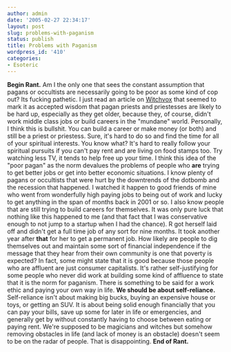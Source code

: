 ```yaml
---
author: admin
date: '2005-02-27 22:34:17'
layout: post
slug: problems-with-paganism
status: publish
title: Problems with Paganism
wordpress_id: '410'
categories:
- Esoteric
---
```


**Begin Rant.** Am I the only one that sees the constant assumption that
pagans or occultists are necessarily going to be poor as some kind of
cop out? Its fucking pathetic. I just read an article on
[Witchvox](http://www.witchvox.com/) that seemed to mark it as accepted
wisdom that pagan priests and priestesses are likely to be hard up,
especially as they get older, because they, of course, didn't work
middle class jobs or build careers in the "mundane" world. Personally, I
think this is bullshit. You can build a career or make money (or both)
and still be a priest or priestess. Sure, it's hard to do so and find
the time for all of your spiritual interests. You know what? It's hard
to really follow your spiritual pursuits if you can't pay rent and are
living on food stamps too. Try watching less TV, it tends to help free
up your time. I think this idea of the "poor pagan" as the norm devalues
the problems of people who **are** trying to get better jobs or get into
better economic situations. I know plenty of pagans or occultists that
were hurt by the downtrends of the dotbomb and the recession that
happened. I watched it happen to good friends of mine who went from
wonderfully high paying jobs to being out of work and lucky to get
anything in the span of months back in 2001 or so. I also know people
that are still trying to build careers for themselves. It was only pure
luck that nothing like this happened to me (and that fact that I was
conservative enough to not jump to a startup when I had the chance). R
got herself laid off and didn't get a full time job of any sort for nine
months. It took another year after **that** for her to get a permanent
job. How likely are people to dig themselves out and maintain some sort
of financial independence if the message that they hear from their own
community is one that poverty is expected? In fact, some might state
that it is good because those people who are affluent are just consumer
capitalists. It's rather self-justifying for some people who never did
work at building some kind of affluence to state that it is the norm for
paganism. There is something to be said for a work ethic and paying your
own way in life. **We should be about self-reliance.** Self-reliance
isn't about making big bucks, buying an expensive house or toys, or
getting an SUV. It is about being solid enough financially that you can
pay your bills, save up some for later in life or emergencies, and
generally get by without constantly having to choose between eating or
paying rent. We're supposed to be magicians and witches but somehow
removing obstacles in life (and lack of money is an obstacle) doesn't
seem to be on the radar of people. That is disappointing. **End of
Rant.**
